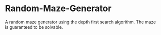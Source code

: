 # Random-Maze-Generator
A random maze generator using the depth first search algorithm. The maze is guaranteed to be solvable. 
